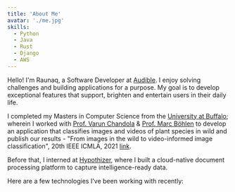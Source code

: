 ```yaml
---
title: 'About Me'
avatar: './me.jpg'
skills:
  - Python
  - Java
  - Rust
  - Django
  - AWS
---
```


Hello! I'm Raunaq, a Software Developer at [Audible](http://www.audible.com). I enjoy solving challenges and building applications for a purpose. My goal is to develop exceptional features that support, brighten and entertain users in their daily life.

I completed my Masters in Computer Science from the [University at Buffalo](http://www.buffalo.edu/); wherein I worked with [Prof. Varun Chandola](https://cse.buffalo.edu/~chandola/) & [Prof. Marc Böhlen](https://arts-sciences.buffalo.edu/art/faculty/directory/bohlen-marc.html) to develop an application that classifies images and videos of plant species in wild and publish our results - "From images in the wild to video-informed image classification", 20th IEEE ICMLA, 2021 [link](https://ieeexplore.ieee.org/abstract/document/9679961).

Before that, I interned at [Hypothizer](https://www.linkedin.com/company/docmentai-hypothizer/about/), where I built a cloud-native document processing platform to capture intelligence-ready data.

Here are a few technologies I've been working with recently:
